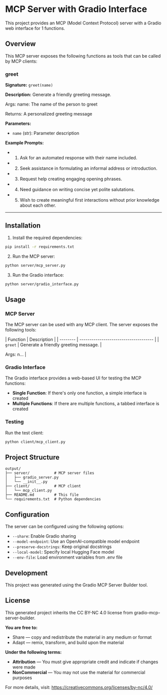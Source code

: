 # MCP Server with Gradio Interface

This project provides an MCP (Model Context Protocol) server with a Gradio web
interface for 1 functions.

## Overview

This MCP server exposes the following functions as tools that can be called by
MCP clients:

### greet

**Signature:** `greet(name)`

**Description:** Generate a friendly greeting message.

Args: name: The name of the person to greet

Returns: A personalized greeting message

**Parameters:**

- `name` (str): Parameter description

**Example Prompts:**

- 1. Ask for an automated response with their name included.
- 2. Seek assistance in formulating an informal address or introduction.
- 3. Request help creating engaging opening phrases.
- 4. Need guidance on writing concise yet polite salutations.
- 5. Wish to create meaningful first interactions without prior knowledge about
     each other.

---

## Installation

1. Install the required dependencies:

```bash
pip install -r requirements.txt
```

2. Run the MCP server:

```bash
python server/mcp_server.py
```

3. Run the Gradio interface:

```bash
python server/gradio_interface.py
```

## Usage

### MCP Server

The MCP server can be used with any MCP client. The server exposes the following
tools:

| Function | Description | | -------- | ------------------------------------- |
| `greet` | Generate a friendly greeting message. |

Args: n... |

### Gradio Interface

The Gradio interface provides a web-based UI for testing the MCP functions:

- **Single Function**: If there's only one function, a simple interface is
  created
- **Multiple Functions**: If there are multiple functions, a tabbed interface is
  created

### Testing

Run the test client:

```bash
python client/mcp_client.py
```

## Project Structure

```
output/
├── server/           # MCP server files
│   ├── gradio_server.py
│   └── __init__.py
├── client/           # MCP client
│   └── mcp_client.py
├── README.md         # This file
└── requirements.txt  # Python dependencies
```

## Configuration

The server can be configured using the following options:

- `--share`: Enable Gradio sharing
- `--model-endpoint`: Use an OpenAI-compatible model endpoint
- `--preserve-docstrings`: Keep original docstrings
- `--local-model`: Specify local Hugging Face model
- `--env-file`: Load environment variables from .env file

## Development

This project was generated using the Gradio MCP Server Builder tool.

## License

This generated project inherits the CC BY-NC 4.0 license from
gradio-mcp-server-builder.

**You are free to:**

- Share — copy and redistribute the material in any medium or format
- Adapt — remix, transform, and build upon the material

**Under the following terms:**

- **Attribution** — You must give appropriate credit and indicate if changes
  were made
- **NonCommercial** — You may not use the material for commercial purposes

For more details, visit: <https://creativecommons.org/licenses/by-nc/4.0/>
